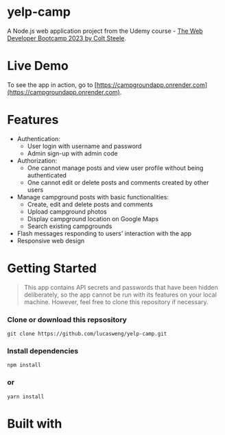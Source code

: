 # yelp-camp
A Node.js web application project from the Udemy course - [The Web Developer Bootcamp 2023 by Colt Steele](https://www.udemy.com/course/the-web-developer-bootcamp/).
# Live Demo
To see the app in action, go to [https://campgroundapp.onrender.com](https://campgroundapp.onrender.com).
# Features
  - Authentication:
    - User login with username and password
    - Admin sign-up with admin code
  - Authorization:
    - One cannot manage posts and view user profile without being authenticated
    - One cannot edit or delete posts and comments created by other users
  - Manage campground posts with basic functionalities:
    - Create, edit and delete posts and comments
    - Upload campground photos
    - Display campground location on Google Maps
    - Search existing campgrounds
  - Flash messages responding to users' interaction with the app
  - Responsive web design

# Getting Started
> This app contains API secrets and passwords that have been hidden deliberately, so the app cannot be run with its features on your local machine. However, feel free to clone this repository if necessary.
### Clone or download this repsository
    git clone https://github.com/lucasweng/yelp-camp.git
### Install dependencies
    npm install
### or
    yarn install
# Built with
